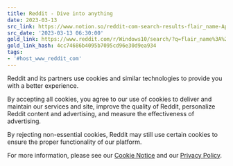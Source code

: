 ```yaml
---
title: Reddit - Dive into anything
date: 2023-03-13
src_link: https://www.notion.so/reddit-com-search-results-flair_name-App-792776222af743158923dabf2948cd3a
src_date: '2023-03-13 06:30:00'
gold_link: https://www.reddit.com/r/Windows10/search/?q=flair_name%3A%22App%22&restrict_sr=1&sort=top&t=year&rdt=0
gold_link_hash: 4cc74686b4095b7095cd96e30d9ea934
tags:
- '#host_www_reddit_com'
---
```




 Reddit and its partners use cookies and similar technologies to provide you with a better experience.
 



 By accepting all cookies, you agree to our use of cookies to deliver and maintain our services and site, improve the quality of Reddit, personalize Reddit content and advertising, and measure the effectiveness of advertising.
 



 By rejecting non-essential cookies, Reddit may still use certain cookies to ensure the proper functionality of our platform.
 



 For more information, please see our
 [Cookie Notice](https://reddit.com/en-us/policies/cookies)
 and our
 [Privacy Policy](https://reddit.com/en-us/policies/privacy-policy).
